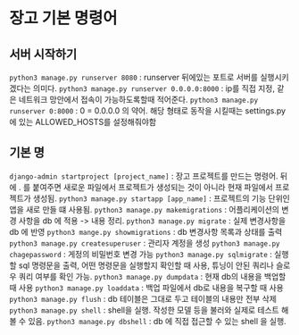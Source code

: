 # 장고 기본 명령어
## 서버 시작하기
`python3 manage.py runserver 8080` : runserver 뒤에있는 포트로 서버를 실행시키겠다는 의미다.
`python3 manage.py runserver 0.0.0.0:8000` : ip를 직접 지정, 같은 네트워크 망안에서 접속이 가능하도록할때 적어준다.
`python3 manage.py runserver 0:8000` : 0 = 0.0.0.0 의 약어. 해당 형태로 동작을 시킬때는 settings.py 에 있는 ALLOWED_HOSTS를 설정해줘야함
## 기본 명
`django-admin startproject [project_name]` : 장고 프로젝트를 만드는 명령어. 뒤에 . 를 붙여주면 새로운 파일에서 프로젝트가 생성되는 것이 아니라 현재 파일에서 프로젝트가 생성됨.
`python3 manage.py startapp [app_name]` : 프로젝트의 기능 단위인 앱을 새로 만들 떄 사용됨.
`python3 manage.py makemigrations` : 어플리케이션의 변경 사항을 db 에 적용 -> 내용 정리.
`python3 manage.py migrate` : 실제 변경사항을 db 에 반영
`python3 mange.py showmigrations` : db 변경사항 목록과 상태를 출력
`python3 manage.py createsuperuser` : 관리자 계정을 생성
`python3 manage.py chagepassword` : 게정의 비밀번호 변경 가능
`python3 manage.py sqlmigrate` : 실행할 sql 명령문을 출력, 어떤 명령문을 실행할지 확인할 때 사용, 튜닝이 안된 쿼리나 슬로우 쿼리 여부를 확인 가능.
`python3 manage.py dumpdata` : 현재 db의 내용을 백업할 때 사용
`python3 manage.py loaddata` : 백업 파일에서 db로 내용을 복구할 때 사용
`python3 manage.py flush` : db 테이블은 그대로 두고 테이블의 내용만 전부 삭제
`python3 manage.py shell` : shell을 실행. 작성한 모델 등을 불러와 실제로 테스트 해볼 수 있음.
`python3 manage.py dbshell` : db 에 직접 접근할 수 있는 shell 을 실행.
